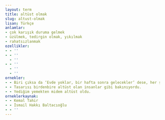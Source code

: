 ```yaml
---
layout: term
title: altüst olmak
slug: altust-olmak
lisan: Türkçe
anlamlar:
- çok karışık duruma gelmek
- üzülmek, tedirgin olmak, yıkılmak
- rahatsızlanmak
ozellikler:
- - ''
- - ''
  - ''
- - ''
  - ''
  - ''
ornekler:
- - Biri çıksa da ‘Evde yoklar, bir hafta sonra gelecekler’ dese, her şey altüst olur.
- - Tasarısı birdenbire altüst olan insanlar gibi bakınıyordu.
- - Yediğim yemekten midem altüst oldu.
orneklerkaynak:
- - Kemal Tahir
- - İsmail Hakkı Baltacıoğlu
- - ''
---
```

